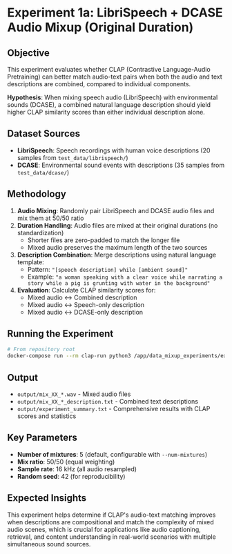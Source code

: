 # Experiment 1a: LibriSpeech + DCASE Audio Mixup (Original Duration)

## Objective

This experiment evaluates whether CLAP (Contrastive Language-Audio Pretraining) can better match audio-text pairs when both the audio and text descriptions are combined, compared to individual components.

**Hypothesis**: When mixing speech audio (LibriSpeech) with environmental sounds (DCASE), a combined natural language description should yield higher CLAP similarity scores than either individual description alone.

## Dataset Sources

- **LibriSpeech**: Speech recordings with human voice descriptions (20 samples from `test_data/librispeech/`)
- **DCASE**: Environmental sound events with descriptions (35 samples from `test_data/dcase/`)

## Methodology

1. **Audio Mixing**: Randomly pair LibriSpeech and DCASE audio files and mix them at 50/50 ratio
2. **Duration Handling**: Audio files are mixed at their original durations (no standardization)
   - Shorter files are zero-padded to match the longer file
   - Mixed audio preserves the maximum length of the two sources
3. **Description Combination**: Merge descriptions using natural language template:
   - Pattern: `"[speech description] while [ambient sound]"`
   - Example: `"a woman speaking with a clear voice while narrating a story while a pig is grunting with water in the background"`
4. **Evaluation**: Calculate CLAP similarity scores for:
   - Mixed audio ↔ Combined description
   - Mixed audio ↔ Speech-only description
   - Mixed audio ↔ DCASE-only description

## Running the Experiment

```bash
# From repository root
docker-compose run --rm clap-run python3 /app/data_mixup_experiments/exp_1a_dcase_librispeech_original_duration/scripts/mix_librispeech_dcase.py --num-mixtures 5
```

## Output

- `output/mix_XX_*.wav` - Mixed audio files
- `output/mix_XX_*_description.txt` - Combined text descriptions
- `output/experiment_summary.txt` - Comprehensive results with CLAP scores and statistics

## Key Parameters

- **Number of mixtures**: 5 (default, configurable with `--num-mixtures`)
- **Mix ratio**: 50/50 (equal weighting)
- **Sample rate**: 16 kHz (all audio resampled)
- **Random seed**: 42 (for reproducibility)

## Expected Insights

This experiment helps determine if CLAP's audio-text matching improves when descriptions are compositional and match the complexity of mixed audio scenes, which is crucial for applications like audio captioning, retrieval, and content understanding in real-world scenarios with multiple simultaneous sound sources.
